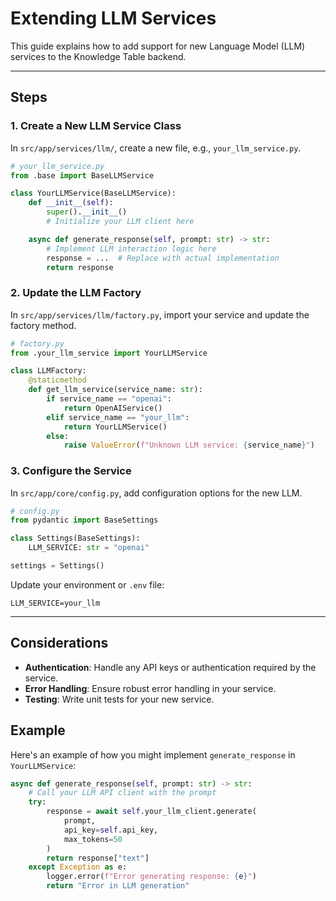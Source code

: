 # Extending LLM Services

This guide explains how to add support for new Language Model (LLM) services to the Knowledge Table backend.

---

## Steps

### **1. Create a New LLM Service Class**

In `src/app/services/llm/`, create a new file, e.g., `your_llm_service.py`.

```python
# your_llm_service.py
from .base import BaseLLMService

class YourLLMService(BaseLLMService):
    def __init__(self):
        super().__init__()
        # Initialize your LLM client here

    async def generate_response(self, prompt: str) -> str:
        # Implement LLM interaction logic here
        response = ...  # Replace with actual implementation
        return response
```

### **2. Update the LLM Factory**

In `src/app/services/llm/factory.py`, import your service and update the factory method.

```python
# factory.py
from .your_llm_service import YourLLMService

class LLMFactory:
    @staticmethod
    def get_llm_service(service_name: str):
        if service_name == "openai":
            return OpenAIService()
        elif service_name == "your_llm":
            return YourLLMService()
        else:
            raise ValueError(f"Unknown LLM service: {service_name}")
```

### **3. Configure the Service**

In `src/app/core/config.py`, add configuration options for the new LLM.

```python
# config.py
from pydantic import BaseSettings

class Settings(BaseSettings):
    LLM_SERVICE: str = "openai"

settings = Settings()
```

Update your environment or `.env` file:

```
LLM_SERVICE=your_llm
```

---

## Considerations

- **Authentication**: Handle any API keys or authentication required by the service.
- **Error Handling**: Ensure robust error handling in your service.
- **Testing**: Write unit tests for your new service.

## Example

Here's an example of how you might implement `generate_response` in `YourLLMService`:

```python
async def generate_response(self, prompt: str) -> str:
    # Call your LLM API client with the prompt
    try:
        response = await self.your_llm_client.generate(
            prompt,
            api_key=self.api_key,
            max_tokens=50
        )
        return response["text"]
    except Exception as e:
        logger.error(f"Error generating response: {e}")
        return "Error in LLM generation"
```
